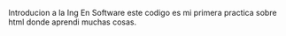 Introducion a la Ing En Software 
este codigo es mi primera practica sobre html donde aprendi muchas cosas.
